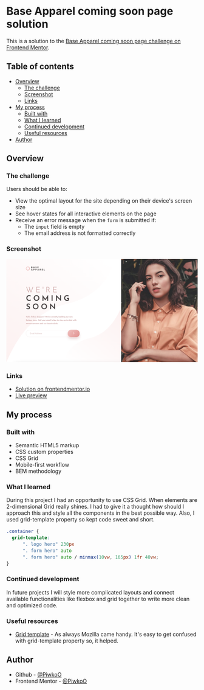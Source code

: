 # Base Apparel coming soon page solution

This is a solution to the [Base Apparel coming soon page challenge on Frontend Mentor](https://www.frontendmentor.io/challenges/base-apparel-coming-soon-page-5d46b47f8db8a7063f9331a0).

## Table of contents

- [Overview](#overview)
  - [The challenge](#the-challenge)
  - [Screenshot](#screenshot)
  - [Links](#links)
- [My process](#my-process)
  - [Built with](#built-with)
  - [What I learned](#what-i-learned)
  - [Continued development](#continued-development)
  - [Useful resources](#useful-resources)
- [Author](#author)

## Overview

### The challenge

Users should be able to:

- View the optimal layout for the site depending on their device's screen size
- See hover states for all interactive elements on the page
- Receive an error message when the `form` is submitted if:
  - The `input` field is empty
  - The email address is not formatted correctly

### Screenshot

![Project preview](design/project-preview.png)

### Links

- [Solution on frontendmentor.io](https://www.frontendmentor.io/solutions/base-apparel-coming-soon-page-vvgqzKrgaJ)
- [Live preview](https://piwkoo.github.io/base-apparel-coming-soon-page/)

## My process

### Built with

- Semantic HTML5 markup
- CSS custom properties
- CSS Grid
- Mobile-first workflow
- BEM methodology

### What I learned

During this project I had an opportunity to use CSS Grid. When elements are 2-dimensional Grid really shines. I had to give it a thought how should I approach this and style all the components in the best possible way. Also, I used grid-template property so kept code sweet and short.

```css
.container {
  grid-template:
      ". logo hero" 230px
      ". form hero" auto
      ". form hero" auto / minmax(10vw, 165px) 1fr 40vw;
}
```

### Continued development

In future projects I will style more complicated layouts and connect available functionalities like flexbox and grid together to write more clean and optimized code.

### Useful resources

- [Grid template](https://developer.mozilla.org/en-US/docs/Web/CSS/grid-template) - As always Mozilla came handy. It's easy to get confused with grid-template property so, it helped.

## Author

- Github - [@PiwkoO](https://github.com/PiwkoO)
- Frontend Mentor - [@PiwkoO](https://www.frontendmentor.io/profile/PiwkoO)